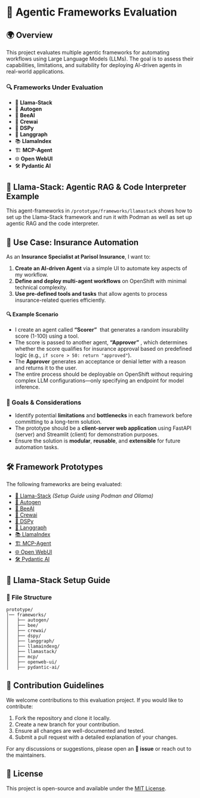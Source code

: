 # 🚀 Agentic Frameworks Evaluation

## 🌍 Overview

This project evaluates multiple agentic frameworks for automating workflows using Large Language Models (LLMs). The goal is to assess their capabilities, limitations, and suitability for deploying AI-driven agents in real-world applications.

### 🔍 Frameworks Under Evaluation

- 🦙 **Llama-Stack**
- 🤖 **Autogen**
- 🐝 **BeeAI**
- 🤝 **Crewai**
- 🧠 **DSPy**
- 🔗 **Langgraph**
- 📚 **LlamaIndex**
- 🏗 **MCP-Agent**
- 🌐 **Open WebUI**
- 🛠 **Pydantic AI**

## 🦙 Llama-Stack: Agentic RAG & Code Interpreter Example

This agent-frameworks in `/prototype/frameworks/llamastack` shows how to set up the Llama-Stack framework and run it with Podman as well as set up agentic RAG and the code interpreter.

## 🏦 Use Case: Insurance Automation

As an **Insurance Specialist at Parisol Insurance**, I want to:

1. **Create an AI-driven Agent** via a simple UI to automate key aspects of my workflow.
2. **Define and deploy multi-agent workflows** on OpenShift with minimal technical complexity.
3. **Use pre-defined tools and tasks** that allow agents to process insurance-related queries efficiently.

#### 🔍 Example Scenario

- I create an agent called **“Scorer”**  that generates a random insurability score (1-100) using a tool.
- The score is passed to another agent, **“Approver”** , which determines whether the score qualifies for insurance approval based on predefined logic (e.g., `if score > 50: return "approved"`).
- The **Approver** generates an acceptance or denial letter with a reason and returns it to the user.
- The entire process should be deployable on OpenShift without requiring complex LLM configurations—only specifying an endpoint for model inference.

### 🎯 Goals & Considerations

- Identify potential **limitations** and **bottlenecks** in each framework before committing to a long-term solution.
- The prototype should be a **client-server web application** using FastAPI (server) and Streamlit (client) for demonstration purposes.
- Ensure the solution is **modular**, **reusable**, and **extensible** for future automation tasks.

## 🛠 Framework Prototypes

The following frameworks are being evaluated:

- [🦙 Llama-Stack](./prototype/frameworks/llamastack/README.md) *(Setup Guide using Podman and Ollama)*
- [🤖 Autogen](./prototype/frameworks/autogen/README.md)
- [🐝 BeeAI](./prototype/frameworks/bee/README.md)
- [🤝 Crewai](./prototype/frameworks/crewai/README.md)
- [🧠 DSPy](./prototype/frameworks/dspy/README.md)
- [🔗 Langgraph](./prototype/frameworks/langgraph/README.md)
- [📚 LlamaIndex](./prototype/frameworks/llamaindexg/README.md)
- [🏗 MCP-Agent](./prototype/frameworks/mcp/README.md)
- [🌐 Open WebUI](./prototype/frameworks/openweb-ui/README.md)
- [🛠 Pydantic AI](./prototype/frameworks/pydantic-ai/README.md)

## 🦙 Llama-Stack Setup Guide

### 📁 File Structure

```
prototype/
│── frameworks/
│   ├── autogen/
│   ├── bee/
│   ├── crewai/
│   ├── dspy/
│   ├── langgraph/
│   ├── llamaindexg/
│   ├── llamastack/
│   ├── mcp/
│   ├── openweb-ui/
│   ├── pydantic-ai/
```

## 🤝 Contribution Guidelines

We welcome contributions to this evaluation project. If you would like to contribute:

1. Fork the repository and clone it locally.
2. Create a new branch for your contribution.
3. Ensure all changes are well-documented and tested.
4. Submit a pull request with a detailed explanation of your changes.

For any discussions or suggestions, please open an **📢 issue** or reach out to the maintainers.

## 📜 License

This project is open-source and available under the [MIT License](LICENSE).

